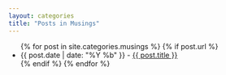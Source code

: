 ```yaml
---
layout: categories
title: "Posts in Musings"
---
```


<ul>
  {% for post in site.categories.musings %}
    {% if post.url %}
      <li>{{ post.date | date: "%Y %b" }} - <a href="{{ post.url }}">{{ post.title }}</a></li>
    {% endif %}
  {% endfor %}
</ul>

